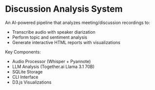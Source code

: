 # Discussion Analysis System

An AI-powered pipeline that analyzes meeting/discussion recordings to:
- Transcribe audio with speaker diarization
- Perform topic and sentiment analysis 
- Generate interactive HTML reports with visualizations

Key Components:
- Audio Processor (Whisper + Pyannote)
- LLM Analysis (Together.ai Llama 3.1 70B)
- SQLite Storage
- CLI Interface
- D3.js Visualizations